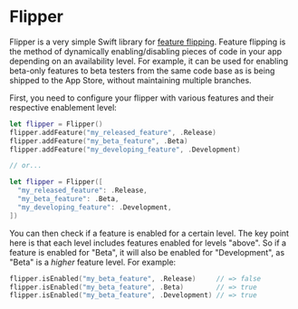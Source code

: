 # Flipper

Flipper is a very simple Swift library for [feature flipping](http://en.wikipedia.org/wiki/Feature_toggle). Feature flipping is the method of dynamically enabling/disabling pieces of code in your app depending on an availability level. For example, it can be used for enabling beta-only features to beta testers from the same code base as is being shipped to the App Store, without maintaining multiple branches.

First, you need to configure your flipper with various features and their respective enablement level:

```swift
let flipper = Flipper()
flipper.addFeature("my_released_feature", .Release)
flipper.addFeature("my_beta_feature", .Beta)
flipper.addFeature("my_developing_feature", .Development)

// or...

let flipper = Flipper([
  "my_released_feature": .Release,
  "my_beta_feature": .Beta,
  "my_developing_feature": .Development,
])
```

You can then check if a feature is enabled for a certain level. The key point here is that each level includes features enabled for levels "above". So if a feature is enabled for "Beta", it will also be enabled for "Development", as "Beta" is a *higher* feature level. For example:

```swift
flipper.isEnabled("my_beta_feature", .Release)     // => false
flipper.isEnabled("my_beta_feature", .Beta)        // => true
flipper.isEnabled("my_beta_feature", .Development) // => true
```